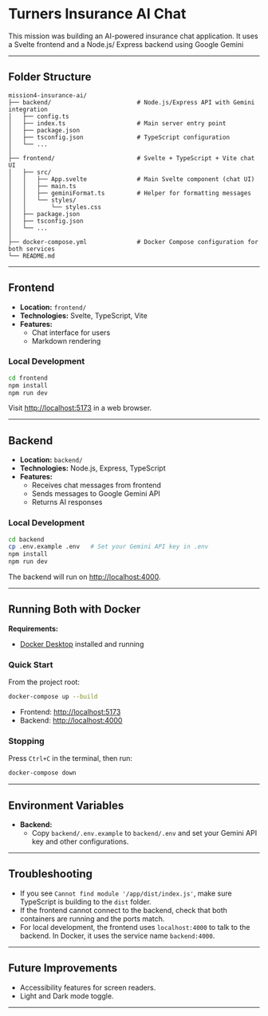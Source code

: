 # Turners Insurance AI Chat

This mission was building an AI-powered insurance chat application. It uses a Svelte frontend and a Node.js/ Express backend using Google Gemini

---

## Folder Structure

```
mission4-insurance-ai/
├── backend/                        # Node.js/Express API with Gemini integration
│   ├── config.ts
│   ├── index.ts                    # Main server entry point
│   ├── package.json
│   ├── tsconfig.json               # TypeScript configuration
│   └── ...
│
├── frontend/                       # Svelte + TypeScript + Vite chat UI
│   ├── src/
│   │   ├── App.svelte              # Main Svelte component (chat UI)
│   │   ├── main.ts
│   │   ├── geminiFormat.ts         # Helper for formatting messages
│   │   └── styles/
│   │       └── styles.css
│   ├── package.json
│   ├── tsconfig.json
│   └── ...
│
├── docker-compose.yml              # Docker Compose configuration for both services
└── README.md

```

---

## Frontend

-  **Location:** `frontend/`
-  **Technologies:** Svelte, TypeScript, Vite
-  **Features:**
   -  Chat interface for users
   -  Markdown rendering

### Local Development

```sh
cd frontend
npm install
npm run dev
```

Visit [http://localhost:5173](http://localhost:5173) in a web browser.

---

## Backend

-  **Location:** `backend/`
-  **Technologies:** Node.js, Express, TypeScript
-  **Features:**
   -  Receives chat messages from frontend
   -  Sends messages to Google Gemini API
   -  Returns AI responses

### Local Development

```bash
cd backend
cp .env.example .env   # Set your Gemini API key in .env
npm install
npm run dev
```

The backend will run on [http://localhost:4000](http://localhost:4000).

---

## Running Both with Docker

**Requirements:**

-  [Docker Desktop](https://www.docker.com/products/docker-desktop/) installed and running

### Quick Start

From the project root:

```bash
docker-compose up --build
```

-  Frontend: [http://localhost:5173](http://localhost:5173)
-  Backend: [http://localhost:4000](http://localhost:4000)

### Stopping

Press `Ctrl+C` in the terminal, then run:

```sh
docker-compose down
```

---

## Environment Variables

-  **Backend:**
   -  Copy `backend/.env.example` to `backend/.env` and set your Gemini API key and other configurations.

---

## Troubleshooting

-  If you see `Cannot find module '/app/dist/index.js'`, make sure TypeScript is building to the `dist` folder.
-  If the frontend cannot connect to the backend, check that both containers are running and the ports match.
-  For local development, the frontend uses `localhost:4000` to talk to the backend. In Docker, it uses the service name `backend:4000`.

---

## Future Improvements

-  Accessibility features for screen readers.
-  Light and Dark mode toggle.

---
